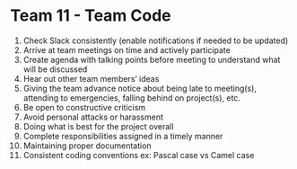 # Team 11 - Team Code
1. Check Slack consistently (enable notifications if needed to be updated)
2. Arrive at team meetings on time and actively participate
3. Create agenda with talking points before meeting to understand what will be discussed
4. Hear out other team members’ ideas
5. Giving the team advance notice about being late to meeting(s), attending to emergencies, falling behind on project(s), etc.
6. Be open to constructive criticism
7. Avoid personal attacks or harassment
8. Doing what is best for the project overall
9. Complete responsibilities assigned in a timely manner
10. Maintaining proper documentation
11. Consistent coding conventions ex: Pascal case vs Camel case
